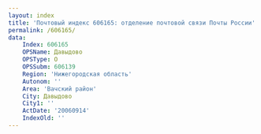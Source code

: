 ```yaml
---
layout: index
title: 'Почтовый индекс 606165: отделение почтовой связи Почты России'
permalink: /606165/
data:
    Index: 606165
    OPSName: Давыдово
    OPSType: О
    OPSSubm: 606139
    Region: 'Нижегородская область'
    Autonom: ''
    Area: 'Вачский район'
    City: Давыдово
    City1: ''
    ActDate: '20060914'
    IndexOld: ''
---
```

